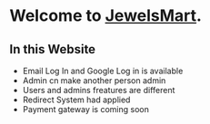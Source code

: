 # Welcome to [JewelsMart](https://jewels-mart.web.app).

## In this Website
- Email Log In and Google Log in is available
- Admin cn make another person admin
- Users and admins freatures are different
- Redirect System had applied
- Payment gateway is coming soon


